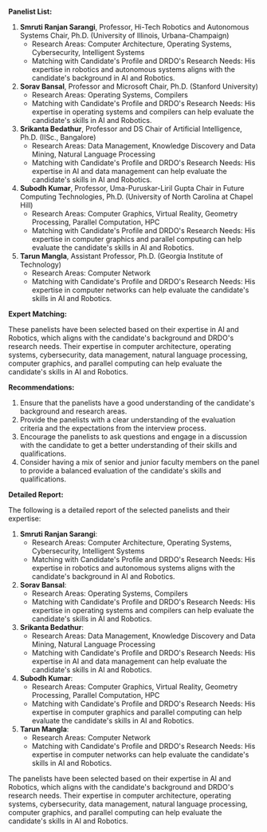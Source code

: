 **Panelist List:**

1. **Smruti Ranjan Sarangi**, Professor, Hi-Tech Robotics and Autonomous Systems Chair, Ph.D. (University of Illinois, Urbana-Champaign)
	* Research Areas: Computer Architecture, Operating Systems, Cybersecurity, Intelligent Systems
	* Matching with Candidate's Profile and DRDO's Research Needs: His expertise in robotics and autonomous systems aligns with the candidate's background in AI and Robotics.
2. **Sorav Bansal**, Professor and Microsoft Chair, Ph.D. (Stanford University)
	* Research Areas: Operating Systems, Compilers
	* Matching with Candidate's Profile and DRDO's Research Needs: His expertise in operating systems and compilers can help evaluate the candidate's skills in AI and Robotics.
3. **Srikanta Bedathur**, Professor and DS Chair of Artificial Intelligence, Ph.D. (IISc., Bangalore)
	* Research Areas: Data Management, Knowledge Discovery and Data Mining, Natural Language Processing
	* Matching with Candidate's Profile and DRDO's Research Needs: His expertise in AI and data management can help evaluate the candidate's skills in AI and Robotics.
4. **Subodh Kumar**, Professor, Uma-Puruskar-Liril Gupta Chair in Future Computing Technologies, Ph.D. (University of North Carolina at Chapel Hill)
	* Research Areas: Computer Graphics, Virtual Reality, Geometry Processing, Parallel Computation, HPC
	* Matching with Candidate's Profile and DRDO's Research Needs: His expertise in computer graphics and parallel computing can help evaluate the candidate's skills in AI and Robotics.
5. **Tarun Mangla**, Assistant Professor, Ph.D. (Georgia Institute of Technology)
	* Research Areas: Computer Network
	* Matching with Candidate's Profile and DRDO's Research Needs: His expertise in computer networks can help evaluate the candidate's skills in AI and Robotics.

**Expert Matching:**

These panelists have been selected based on their expertise in AI and Robotics, which aligns with the candidate's background and DRDO's research needs. Their expertise in computer architecture, operating systems, cybersecurity, data management, natural language processing, computer graphics, and parallel computing can help evaluate the candidate's skills in AI and Robotics.

**Recommendations:**

1. Ensure that the panelists have a good understanding of the candidate's background and research areas.
2. Provide the panelists with a clear understanding of the evaluation criteria and the expectations from the interview process.
3. Encourage the panelists to ask questions and engage in a discussion with the candidate to get a better understanding of their skills and qualifications.
4. Consider having a mix of senior and junior faculty members on the panel to provide a balanced evaluation of the candidate's skills and qualifications.

**Detailed Report:**

The following is a detailed report of the selected panelists and their expertise:

1. **Smruti Ranjan Sarangi**:
	* Research Areas: Computer Architecture, Operating Systems, Cybersecurity, Intelligent Systems
	* Matching with Candidate's Profile and DRDO's Research Needs: His expertise in robotics and autonomous systems aligns with the candidate's background in AI and Robotics.
2. **Sorav Bansal**:
	* Research Areas: Operating Systems, Compilers
	* Matching with Candidate's Profile and DRDO's Research Needs: His expertise in operating systems and compilers can help evaluate the candidate's skills in AI and Robotics.
3. **Srikanta Bedathur**:
	* Research Areas: Data Management, Knowledge Discovery and Data Mining, Natural Language Processing
	* Matching with Candidate's Profile and DRDO's Research Needs: His expertise in AI and data management can help evaluate the candidate's skills in AI and Robotics.
4. **Subodh Kumar**:
	* Research Areas: Computer Graphics, Virtual Reality, Geometry Processing, Parallel Computation, HPC
	* Matching with Candidate's Profile and DRDO's Research Needs: His expertise in computer graphics and parallel computing can help evaluate the candidate's skills in AI and Robotics.
5. **Tarun Mangla**:
	* Research Areas: Computer Network
	* Matching with Candidate's Profile and DRDO's Research Needs: His expertise in computer networks can help evaluate the candidate's skills in AI and Robotics.

The panelists have been selected based on their expertise in AI and Robotics, which aligns with the candidate's background and DRDO's research needs. Their expertise in computer architecture, operating systems, cybersecurity, data management, natural language processing, computer graphics, and parallel computing can help evaluate the candidate's skills in AI and Robotics.